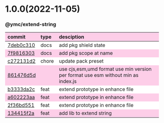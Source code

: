 
<style>
table{display:table;width:100%;}
table th:nth-of-type(1),table th:nth-of-type(2){width:12%;}
tr:nth-child(2n){background-color:#fdcee8;}
tr:nth-child(2n-1){background-color:white;}
th{background-color:#fdcee8;}
</style>


<a name="1.0.0"></a>
# 1.0.0(2022-11-05)
### @ymc/extend-string

<div align="center" style="margin-left: auto;margin-right: auto;background:white;">

commit|type|desciption
:----|:----|:----
[7deb0c310](https://github.com/ymc-github/js-idea/commit/17deb0c31035c7a9b359522cf36ba8123284fb78)|docs|add pkg shield state
[7f9816303](https://github.com/ymc-github/js-idea/commit/17f9816303affed7df6cf9d56cf31f4ee2c7cbd5)|docs|add pkg scope at name
[c272131d2](https://github.com/ymc-github/js-idea/commit/3c272131d2f85ddf32a9ad21f65f00d34b40ca8a)|chore|update pack preset
[861476d5d](https://github.com/ymc-github/js-idea/commit/9861476d5d955d4f1a59c2958250f6344dbc1544)||use cjs,esm,umd format use min version per format use esm without min as index.js
[b3333da2c](https://github.com/ymc-github/js-idea/commit/4b3333da2c8b1dee22e949e233e05f73fde33af7)|feat|extend prototype in enhance file
[a602223aa](https://github.com/ymc-github/js-idea/commit/4a602223aa836c1da1f3eb4511b6081f9c03bf04)|feat|extend prototype in enhance file
[2f36bd551](https://github.com/ymc-github/js-idea/commit/f2f36bd551f16feed0eee9eac91ae86e674c19eb)|feat|extend prototype in enhance file
[134415f2a](https://github.com/ymc-github/js-idea/commit/1134415f2a879b0fed42bf5a6fe9d22eb8a7ac3a)|feat|add lib to extend string

</div>